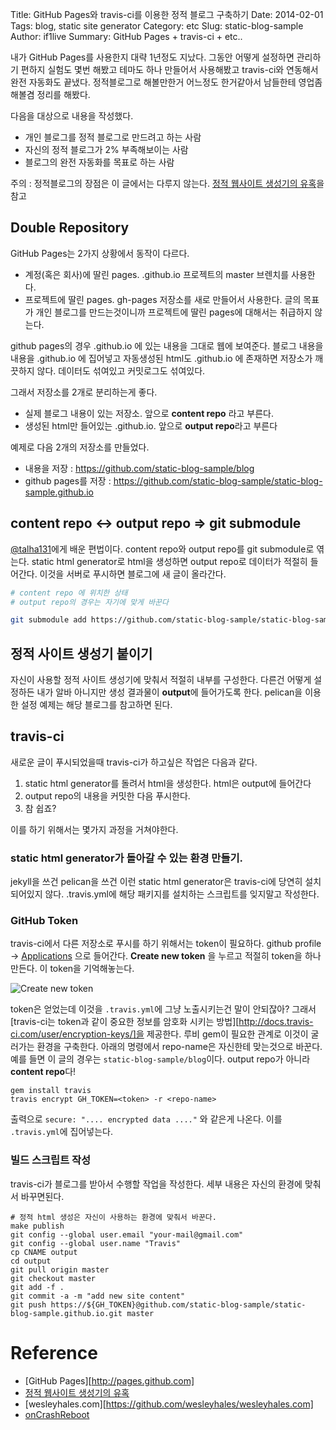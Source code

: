 Title: GitHub Pages와 travis-ci를 이용한 정적 블로그 구축하기
Date: 2014-02-01
Tags: blog, static site generator
Category: etc
Slug: static-blog-sample
Author: if1live
Summary: GitHub Pages + travis-ci + etc..


내가 GitHub Pages를 사용한지 대략 1년정도 지났다.
그동안 어떻게 설정하면 관리하기 편하지 실험도 몇번 해봤고
테마도 하나 만들어서 사용해봤고
travis-ci와 연동해서 완전 자동화도 끝냈다.
정적블로그로 해볼만한거 어느정도 한거같아서 남들한테 영업좀 해볼겸 정리를 해봤다.

다음을 대상으로 내용을 작성했다.

* 개인 블로그를 정적 블로그로 만드려고 하는 사람
* 자신의 정적 블로그가 2% 부족해보이는 사람
* 블로그의 완전 자동화를 목표로 하는 사람

주의 : 정적블로그의 장점은 이 글에서는 다루지 않는다. [정적 웹사이트 생성기의 유혹][static-site-generator]을 참고


## Double Repository

GitHub Pages는 2가지 상황에서 동작이 다르다.

* 계정(혹은 회사)에 딸린 pages. <username>.github.io 프로젝트의 master 브렌치를 사용한다.
* 프로젝트에 딸린 pages. gh-pages 저장소를 새로 만들어서 사용한다. 글의 목표가 개인 블로그를 만드는것이니까 프로젝트에 딸린 pages에 대해서는 취급하지 않는다.


github pages의 경우 <username>.github.io 에 있는 내용을 그대로 웹에 보여준다. 블로그 내용을 내용을 <username>.github.io 에 집어넣고 자동생성된 html도 <username>.github.io 에 존재하면 저장소가 깨끗하지 않다. 데이터도 섞여있고 커밋로그도 섞여있다.

그래서 저장소를 2개로 분리하는게 좋다.

* 실제 블로그 내용이 있는 저장소. 앞으로 **content repo** 라고 부른다.
* 생성된 html만 들어있는 <username>.github.io. 앞으로 **output repo**라고 부른다

예제로 다음 2개의 저장소를 만들었다.

* 내용을 저장 : https://github.com/static-blog-sample/blog
* github pages를 저장 : https://github.com/static-blog-sample/static-blog-sample.github.io


## content repo ↔ output repo ⇒ git submodule

[@talha131][talha131-blog]에게 배운 편법이다.
content repo와 output repo를 git submodule로 엮는다. static html generator로 html을 생성하면 output repo로 데이터가 적절히 들어간다. 이것을 서버로 푸시하면 블로그에 새 글이 올라간다.

```bash
# content repo 에 위치한 상태
# output repo의 경우는 자기에 맞게 바꾼다

git submodule add https://github.com/static-blog-sample/static-blog-sample.github.io.git output
```

## 정적 사이트 생성기 붙이기

자신이 사용할 정적 사이트 생성기에 맞춰서 적절히 내부를 구성한다.
다른건 어떻게 설정하든 내가 알바 아니지만 생성 결과물이 **output**에 들어가도록 한다.
pelican을 이용한 설정 예제는 해당 블로그를 참고하면 된다.


## travis-ci

새로운 글이 푸시되었을때 travis-ci가 하고싶은 작업은 다음과 같다.

1. static html generator를 돌려서 html을 생성한다. html은 output에 들어간다
2. output repo의 내용을 커밋한 다음 푸시한다.
3. 참 쉽죠?

이를 하기 위해서는 몇가지 과정을 거쳐야한다.


### static html generator가 돌아갈 수 있는 환경 만들기.

jekyll을 쓰건 pelican을 쓰건 이런 static html generator은 travis-ci에 당연히 설치되어있지 않다.
.travis.yml에 해당 패키지를 설치하는 스크립트를 잊지말고 작성한다.

### GitHub Token

travis-ci에서 다른 저장소로 푸시를 하기 위해서는 token이 필요하다.
github profile -> [Applications](https://github.com/settings/applications)
으로 들어간다.
**Create new token** 을 누르고 적절히 token을 하나 만든다. 이 token을 기억해놓는다.

![Create new token](/static/create-token.png)

token은 얻었는데 이것을 ```.travis.yml```에 그냥 노출시키는건 말이 안되잖아?
그래서 [travis-ci는 token과 같이 중요한 정보를 암호화 시키는 방법][http://docs.travis-ci.com/user/encryption-keys/]을 제공한다.
루비 gem이 필요한 관계로 이것이 굴러가는 환경을 구축한다.
아래의 명령에서 repo-name은 자신한테 맞는것으로 바꾼다. 예를 들면 이 글의 경우는 ```static-blog-sample/blog```이다. output repo가 아니라 **content repo**다!

```
gem install travis
travis encrypt GH_TOKEN=<token> -r <repo-name>

```

출력으로 ```secure: ".... encrypted data ...."``` 와 같은게 나온다. 이를 ```.travis.yml```에 집어넣는다.

### 빌드 스크립트 작성

travis-ci가 블로그를 받아서 수행할 작업을 작성한다. 세부 내용은 자신의 환경에 맞춰서 바꾸면된다.

```
# 정적 html 생성은 자신이 사용하는 환경에 맞춰서 바꾼다.
make publish
git config --global user.email "your-mail@gmail.com"
git config --global user.name "Travis"
cp CNAME output
cd output
git pull origin master
git checkout master
git add -f .
git commit -a -m "add new site content"
git push https://${GH_TOKEN}@github.com/static-blog-sample/static-blog-sample.github.io.git master
```


# Reference

* [GitHub Pages][http://pages.github.com]
* [정적 웹사이트 생성기의 유혹][static-site-generator]
* [wesleyhales.com][https://github.com/wesleyhales/wesleyhales.com]
* [onCrashReboot][talha131-blog]

[github-custom-domain]: https://help.github.com/articles/setting-up-a-custom-domain-with-pages
[static-site-generator]: http://blog.nacyot.com/articles/2014-01-15-static-site-generator/
[talha131-blog]: https://github.com/talha131/onCrashReboot
